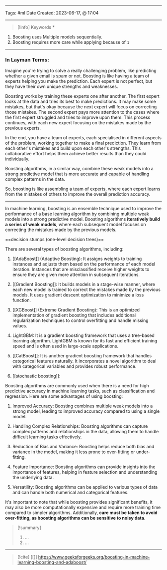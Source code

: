 ------------------------- 
Tags: #ml 
Date Created:  2023-06-17, @ 17:04

---
>[!info] Keywords
>*

1. Boosting uses Multiple models sequentially.
2. Boosting requires more care while applying because of `1`

---
### In Layman Terms:

Imagine you're trying to solve a really challenging problem, like predicting whether a given email is spam or not. Boosting is like having a team of experts helping you make the prediction. Each expert is not perfect, but they have their own unique strengths and weaknesses.

Boosting works by training these experts one after another. The first expert looks at the data and tries its best to make predictions. It may make some mistakes, but that's okay because the next expert will focus on correcting those mistakes. The second expert pays more attention to the cases where the first expert struggled and tries to improve upon them. This process continues, with each new expert focusing on the mistakes made by the previous experts.

In the end, you have a team of experts, each specialised in different aspects of the problem, working together to make a final prediction. They learn from each other's mistakes and build upon each other's strengths. This collaborative effort helps them achieve better results than they could individually.

Boosting algorithms, in a similar way, combine these weak models into a strong predictive model that is more accurate and capable of handling complex patterns in the data.

So, boosting is like assembling a team of experts, where each expert learns from the mistakes of others to improve the overall prediction accuracy.

---

In machine learning, boosting is an ensemble technique used to improve the performance of a base learning algorithm by combining multiple weak models into a strong predictive model. Boosting algorithms **iteratively build a series of weak models**, where each subsequent model focuses on correcting the mistakes made by the previous models.

==decision stumps (one-level decision trees)==

There are several types of boosting algorithms, including:

1. [[AdaBoost]] (Adaptive Boosting): It assigns weights to training instances and adjusts them based on the performance of each model iteration. Instances that are misclassified receive higher weights to ensure they are given more attention in subsequent iterations.
    
2. [[Gradient Boosting]]: It builds models in a stage-wise manner, where each new model is trained to correct the mistakes made by the previous models. It uses gradient descent optimization to minimize a loss function.
    
3. [[XGBoost]] (Extreme Gradient Boosting): This is an optimized implementation of gradient boosting that includes additional regularization techniques to control overfitting and handle missing values.
    
4. LightGBM: It is a gradient boosting framework that uses a tree-based learning algorithm. LightGBM is known for its fast and efficient training speed and is often used in large-scale applications.
    
5. [[CatBoost]]: It is another gradient boosting framework that handles categorical features naturally. It incorporates a novel algorithm to deal with categorical variables and provides robust performance.
	
6. [[stochastic boosting]]:  

Boosting algorithms are commonly used when there is a need for high predictive accuracy in machine learning tasks, such as classification and regression. Here are some advantages of using boosting:

1. Improved Accuracy: Boosting combines multiple weak models into a strong model, leading to improved accuracy compared to using a single model.
    
2. Handling Complex Relationships: Boosting algorithms can capture complex patterns and relationships in the data, allowing them to handle difficult learning tasks effectively.
    
3. Reduction of Bias and Variance: Boosting helps reduce both bias and variance in the model, making it less prone to over-fitting or under-fitting.
    
4. Feature Importance: Boosting algorithms can provide insights into the importance of features, helping in feature selection and understanding the underlying data.
    
5. Versatility: Boosting algorithms can be applied to various types of data and can handle both numerical and categorical features.
    

It's important to note that while boosting provides significant benefits, it may also be more computationally expensive and require more training time compared to simpler algorithms. Additionally, **care must be taken to avoid over-fitting, as boosting algorithms can be sensitive to noisy data**.


>[!summary] 
>1. ...
>2. ...

----
>[!cite]
> [[]]
> https://www.geeksforgeeks.org/boosting-in-machine-learning-boosting-and-adaboost/
> 

